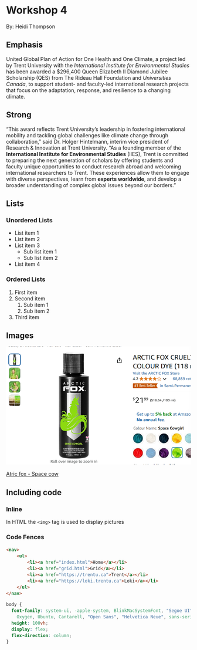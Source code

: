# Workshop 4

By: Heidi Thompson

## Emphasis

United Global Plan of Action for One Health and One Climate, a project led by Trent University with the *International Institute for Environmental Studies* has been awarded a $296,400 Queen Elizabeth II Diamond Jubilee Scholarship (QES) from The Rideau Hall Foundation and _Universities Canada_, to support student- and faculty-led international research projects that focus on the adaptation, response, and resilience to a changing climate.

## Strong

“This award reflects Trent University’s leadership in fostering international mobility and tackling global challenges like climate change through collaboration,” said Dr. Holger Hintelmann, interim vice president of Research & Innovation at Trent University. “As a founding member of the **International Institute for Environmental Studies** (IIES), Trent is committed to preparing the next generation of scholars by offering students and faculty unique opportunities to conduct research abroad and welcoming international researchers to Trent. These experiences allow them to engage with diverse perspectives, learn from __experts worldwide__, and develop a broader understanding of complex global issues beyond our borders.”

## Lists

### Unordered Lists

- List item 1
- List item 2
- List item 3
    - Sub list item 1
    - Sub list item 2
- List item 4

### Ordered Lists

1. First item
2. Second item
    1. Sub item 1
    2. Sub item 2
3. Third item

## Images

![Amazon page of Artic fox "Space Cow" light/ neon green hair dye](./img/HairDye.png)

[Atric fox - Space cow](https://www.amazon.ca/ARCTIC-FOX-CRUELTY-PERMANENT-COWGIRL/dp/B09WZB31R6/ref=asc_df_B09WZB31R6/?tag=googleshopc0c-20&linkCode=df0&hvadid=706725225246&hvpos=&hvnetw=g&hvrand=3781915192471248501&hvpone=&hvptwo=&hvqmt=&hvdev=c&hvdvcmdl=&hvlocint=&hvlocphy=9000728&hvtargid=pla-1655897359658&mcid=504459fdcc5c34989582e30596bf51cd&gad_source=1&th=1)

## Including code

### Inline

In HTML the `<img>` tag is used to display pictures

### Code Fences

```html
<nav>
    <ul>
        <li><a href="index.html">Home</a></li>
        <li><a href="grid.html">Grid</a></li>
        <li><a href="https://trentu.ca">Trent</a></li>
        <li><a href="https://loki.trentu.ca">Loki</a></li>
    </ul>
</nav>
```

```css
body {
  font-family: system-ui, -apple-system, BlinkMacSystemFont, "Segoe UI", Roboto,
    Oxygen, Ubuntu, Cantarell, "Open Sans", "Helvetica Neue", sans-serif;
  height: 100vh;
  display: flex;
  flex-direction: column;
}
```
